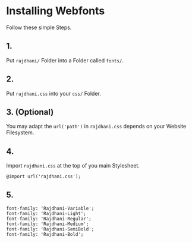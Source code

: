 # Installing Webfonts
Follow these simple Steps.

## 1.
Put `rajdhani/` Folder into a Folder called `fonts/`.

## 2.
Put `rajdhani.css` into your `css/` Folder.

## 3. (Optional)
You may adapt the `url('path')` in `rajdhani.css` depends on your Website Filesystem.

## 4.
Import `rajdhani.css` at the top of you main Stylesheet.

```
@import url('rajdhani.css');
```

## 5.


```
font-family: 'Rajdhani-Variable';
font-family: 'Rajdhani-Light';
font-family: 'Rajdhani-Regular';
font-family: 'Rajdhani-Medium';
font-family: 'Rajdhani-SemiBold';
font-family: 'Rajdhani-Bold';
```

